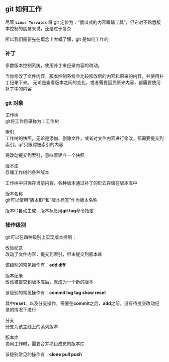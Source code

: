 ## git 如何工作

尽管 **`Linus Torvalds`** 将 git
定位为：“傻瓜式的内容跟踪工具”，但它对不熟悉版本控制的朋友来说，还是过于复杂

所以我们需要先在概念上大概了解，git 是如何工作的

### 补丁

多数版本控制系统，使用补丁来纪录内容的改动。

当你修改了文件内容，版本控制系统会比较修改后的内容和原来的内容，并使用补丁纪录下来。
无论是查看版本之间的变化，或者需要回溯原来内容，都需要使用补丁中的内容

### git 对象

工作树  
git将工作目录称为：工作树

索引  
工作树的快照，无论是添加、删除文件，或者对文件内容进行修改，都需要提交到索引。git只跟踪被索引的内容

将改动提交到索引，意味着建立一个快照

版本库  
存储工作树的各种版本

工作树中只保存当前内容，各种版本通过补丁的形式存储在版本库中

版本名称  
git可以使用“版本ID”和“版本标签”作为版本名称

版本ID自动生成，版本标签用**git tag**命令指定

### 操作级别

git可以在四种级别上实现版本控制：

改动纪录  
改动了文件内容，提交到索引，但未提交到版本库

该级别的常见操作有：**add diff**

版本纪录  
改动被提交到版本库后，就成为一个新的版本

该级别的常见操作有：**commit log tag show reset**

其中**reset**、以及分支操作，需要在**commit**之后，**add**之前，没有待提交改动纪录的情况下进行

分支  
分支为该主线上的系列版本

版本库  
协同工作时，需要合并项目成员的版本库

该级别常见的操作有：**clone pull push**
